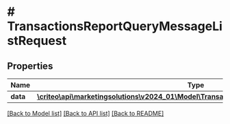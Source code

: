 # # TransactionsReportQueryMessageListRequest

## Properties

Name | Type | Description | Notes
------------ | ------------- | ------------- | -------------
**data** | [**\criteo\api\marketingsolutions\v2024_01\Model\TransactionsReportQueryMessageResource[]**](TransactionsReportQueryMessageResource.md) |  | [optional]

[[Back to Model list]](../../README.md#models) [[Back to API list]](../../README.md#endpoints) [[Back to README]](../../README.md)
